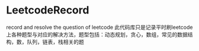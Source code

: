 # LeetcodeRecord
record and resolve the question of leetcode
此代码库只是记录平时刷leetcode上各种题型与对应的解决方法，题型包括：动态规划，贪心，数组，常见的数据结构，数，队列，链表，栈相关的题
